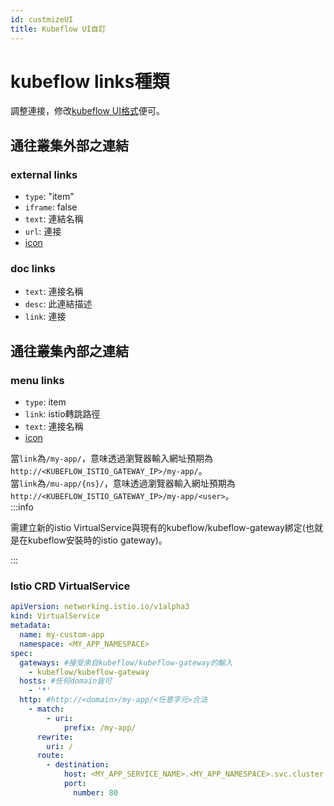 ```yaml
---
id: custmizeUI
title: Kubeflow UI自訂
---
```


# kubeflow links種類
調整連接，修改[kubeflow UI格式](https://github.com/kubeflow/manifests/blob/v1.8.0/apps/centraldashboard/upstream/base/configmap.yaml)便可。
## 通往叢集外部之連結
### external links
* `type`: "item"
* `iframe`: false
* `text`: 連結名稱
* `url`: 連接
* [icon](https://github.com/PolymerElements/iron-icons)

### doc links
* `text`: 連接名稱
* `desc`: 此連結描述
* `link`: 連接

## 通往叢集內部之連結
### menu links
* `type`: item
* `link`: istio轉跳路徑
* `text`: 連接名稱
* [icon](https://github.com/PolymerElements/iron-icons)

當`link`為`/my-app/`，意味透過瀏覽器輸入網址預期為`http://<KUBEFLOW_ISTIO_GATEWAY_IP>/my-app/`。<br/>
當`link`為`/mu-app/{ns}/`，意味透過瀏覽器輸入網址預期為`http://<KUBEFLOW_ISTIO_GATEWAY_IP>/my-app/<user>`。<br/>
:::info

需建立新的istio VirtualService與現有的kubeflow/kubeflow-gateway綁定(也就是在kubeflow安裝時的istio gateway)。

:::

### Istio CRD VirtualService
```yaml
apiVersion: networking.istio.io/v1alpha3
kind: VirtualService
metadata:
  name: my-custom-app
  namespace: <MY_APP_NAMESPACE>
spec:
  gateways: #接受來自kubeflow/kubeflow-gateway的輸入
    - kubeflow/kubeflow-gateway
  hosts: #任何domain皆可
    - '*'
  http: #http://<domain>/my-app/<任意字元>合法
    - match:
        - uri:
            prefix: /my-app/
      rewrite:
        uri: /
      route:
        - destination:
            host: <MY_APP_SERVICE_NAME>.<MY_APP_NAMESPACE>.svc.cluster.local
            port:
              number: 80
```